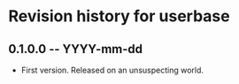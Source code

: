 # Revision history for userbase

## 0.1.0.0 -- YYYY-mm-dd

* First version. Released on an unsuspecting world.
